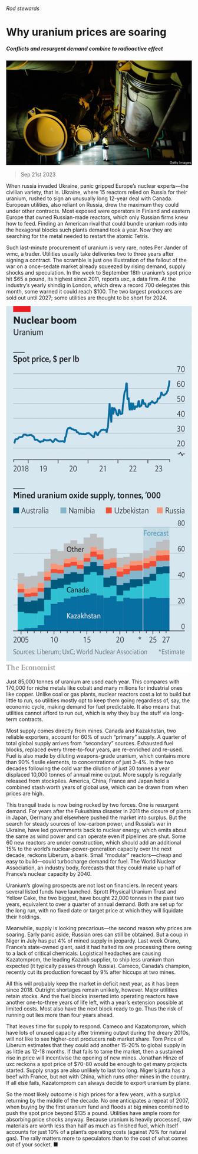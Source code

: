 ###### Rod stewards

# Why uranium prices are soaring 

##### Conflicts and resurgent demand combine to radioactive effect 

![image](images/20230923_FNP502.jpg) 

> Sep 21st 2023 

When russia invaded Ukraine, panic gripped Europe’s nuclear experts—the civilian variety, that is. Ukraine, where 15 reactors relied on Russia for their uranium, rushed to sign an unusually long 12-year deal with Canada. European utilities, also reliant on Russia, drew the maximum they could under other contracts. Most exposed were operators in Finland and eastern Europe that owned Russian-made reactors, which only Russian firms knew how to feed. Finding an American rival that could bundle uranium rods into the hexagonal blocks such plants demand took a year. Now they are searching for the metal needed to restart the atomic Tetris. 

Such last-minute procurement of uranium is very rare, notes Per Jander of wmc, a trader. Utilities usually take deliveries two to three years after signing a contract. The scramble is just one illustration of the fallout of the war on a once-sedate market already squeezed by rising demand, supply shocks and speculation. In the week to September 18th uranium’s spot price hit $65 a pound, its highest since 2011, reports uxc, a data firm. At the industry’s yearly shindig in London, which drew a record 700 delegates this month, some warned it could reach $100. The two largest producers are sold out until 2027; some utilities are thought to be short for 2024. 

![image](images/20230923_FNC670.png) 


Just 85,000 tonnes of uranium are used each year. This compares with 170,000 for niche metals like cobalt and many millions for industrial ones like copper. Unlike coal or gas plants, nuclear reactors cost a lot to build but little to run, so utilities mostly opt to keep them going regardless of, say, the economic cycle, making demand for fuel predictable. It also means that utilities cannot afford to run out, which is why they buy the stuff via long-term contracts.

Most supply comes directly from mines. Canada and Kazakhstan, two reliable exporters, account for 60% of such “primary” supply. A quarter of total global supply arrives from “secondary” sources. Exhausted fuel blocks, replaced every three-to-four years, are re-enriched and re-used. Fuel is also made by diluting weapons-grade uranium, which contains more than 90% fissile elements, to concentrations of just 3-4%. In the two decades following the cold war the dilution of just 30 tonnes a year displaced 10,000 tonnes of annual mine output. More supply is regularly released from stockpiles. America, China, France and Japan hold a combined stash worth years of global use, which can be drawn from when prices are high. 

This tranquil trade is now being rocked by two forces. One is resurgent demand. For years after the Fukushima disaster in 2011 the closure of plants in Japan, Germany and elsewhere pushed the market into surplus. But the search for steady sources of low-carbon power, and Russia’s war in Ukraine, have led governments back to nuclear energy, which emits about the same as wind power and can operate even if pipelines are shut. Some 60 new reactors are under construction, which should add an additional 15% to the world’s nuclear-power-generation capacity over the next decade, reckons Liberum, a bank. Small “modular” reactors—cheap and easy to build—could turbocharge demand for fuel. The World Nuclear Association, an industry body, forecasts that they could make up half of France’s nuclear capacity by 2040. 

Uranium’s glowing prospects are not lost on financiers. In recent years several listed funds have launched. Sprott Physical Uranium Trust and Yellow Cake, the two biggest, have bought 22,000 tonnes in the past two years, equivalent to over a quarter of annual demand. Both are set up for the long run, with no fixed date or target price at which they will liquidate their holdings. 

Meanwhile, supply is looking precarious—the second reason why prices are soaring. Early panic aside, Russian ores can still be obtained. But a coup in Niger in July has put 4% of mined supply in jeopardy. Last week Orano, France’s state-owned giant, said it had halted its ore processing there owing to a lack of critical chemicals. Logistical headaches are causing Kazatomprom, the leading Kazakh supplier, to ship less uranium than expected (it typically passes through Russia). Cameco, Canada’s champion, recently cut its production forecast by 9% after hiccups at two mines. 

All this will probably keep the market in deficit next year, as it has been since 2018. Outright shortages remain unlikely, however. Major utilities retain stocks. And the fuel blocks inserted into operating reactors have another one-to-three years of life left, with a year’s extension possible at limited costs. Most also have the next block ready to go. Thus the risk of running out lies more than four years ahead. 

That leaves time for supply to respond. Cameco and Kazatomprom, which have lots of unused capacity after trimming output during the dreary 2010s, will not like to see higher-cost producers nab market share. Tom Price of Liberum estimates that they could add another 15-20% to global supply in as little as 12-18 months. If that fails to tame the market, then a sustained rise in price will incentivise the opening of new mines. Jonathan Hinze of uxc reckons a spot price of $70-80 would be enough to get many projects started. Supply snags are also unlikely to last too long. Niger’s junta has a beef with France, but not with China, which runs other mines in the country. If all else fails, Kazatomprom can always decide to export uranium by plane.

So the most likely outcome is high prices for a few years, with a surplus returning by the middle of the decade. No one anticipates a repeat of 2007, when buying by the first uranium fund and floods at big mines combined to push the spot price beyond $135 a pound. Utilities have ample room for absorbing price shocks anyway. Because uranium is heavily processed, raw materials are worth less than half as much as finished fuel, which itself accounts for just 10% of a plant’s operating costs (against 70% for natural gas). The rally matters more to speculators than to the cost of what comes out of your socket. ■



